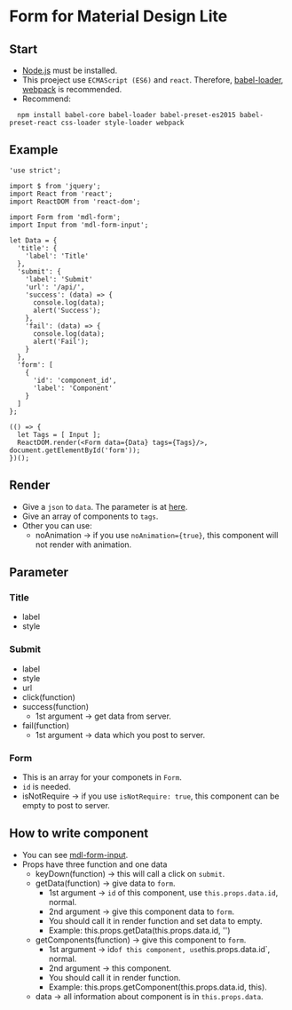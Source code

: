 # Form for Material Design Lite

## Start

- [Node.js](https://nodejs.org/en/) must be installed.
- This proeject use `ECMAScript (ES6)` and `react`.
  Therefore, [babel-loader](https://github.com/babel/babel-loader), [webpack](https://github.com/webpack/webpack) is recommended. 
- Recommend:
```
  npm install babel-core babel-loader babel-preset-es2015 babel-preset-react css-loader style-loader webpack
```

## Example

```
'use strict';

import $ from 'jquery';
import React from 'react';
import ReactDOM from 'react-dom';

import Form from 'mdl-form';
import Input from 'mdl-form-input';

let Data = {
  'title': {
    'label': 'Title'
  },  
  'submit': {
    'label': 'Submit'
    'url': '/api/',
    'success': (data) => {
      console.log(data);
      alert('Success');
    },  
    'fail': (data) => {
      console.log(data);
      alert('Fail');
    }   
  },  
  'form': [
    {   
      'id': 'component_id',
      'label': 'Component'
    }
  ]
};

(() => {
  let Tags = [ Input ];
  ReactDOM.render(<Form data={Data} tags={Tags}/>, document.getElementById('form'));
})();
```

## Render

- Give a `json` to `data`. The parameter is at [here](https://github.com/HsuTing/mdl-form#parameter).
- Give an array of components to `tags`.
- Other you can use:
  * noAnimation -> if you use `noAnimation={true}`, this component will not render with animation.

## Parameter

### Title

- label
- style

### Submit

- label
- style
- url
- click(function)
- success(function)
  * 1st argument -> get data from server.
- fail(function)
  * 1st argument -> data which you post to server.

### Form

- This is an array for your componets in `Form`.
- `id` is needed.
- isNotRequire -> if you use `isNotRequire: true`, this component can be empty to post to server. 

## How to write component

- You can see [mdl-form-input](https://github.com/HsuTing/mdl-form-input/blob/master/index.jsx).
- Props have three function and one data
  * keyDown(function) -> this will call a click on `submit`.
  * getData(function) -> give data to `form`.
    + 1st argument -> `id` of this component, use `this.props.data.id`, normal.
    + 2nd argument -> give this component data to `form`.
    + You should call it in render function and set data to empty.
    + Example: this.props.getData(this.props.data.id, '')
  * getComponents(function) -> give this component to `form`.
    + 1st argument -> id` of this component, use `this.props.data.id`, normal.
    + 2nd argument -> this component.
    + You should call it in render function.
    + Example: this.props.getComponent(this.props.data.id, this).
  * data -> all information about component is in `this.props.data`.

